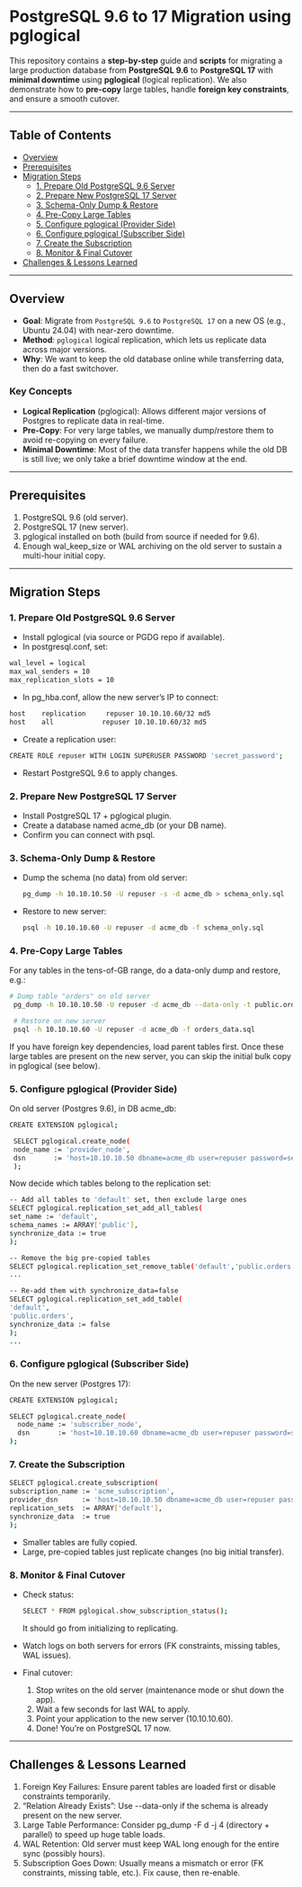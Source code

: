 # PostgreSQL 9.6 to 17 Migration using pglogical

This repository contains a **step-by-step** guide and **scripts** for migrating a large production database from **PostgreSQL 9.6** to **PostgreSQL 17** with **minimal downtime** using **pglogical** (logical replication). We also demonstrate how to **pre-copy** large tables, handle **foreign key constraints**, and ensure a smooth cutover.

---

## Table of Contents

- [Overview](#overview)
- [Prerequisites](#prerequisites)
- [Migration Steps](#migration-steps)
  - [1. Prepare Old PostgreSQL 9.6 Server](#1-prepare-old-postgresql-96-server)
  - [2. Prepare New PostgreSQL 17 Server](#2-prepare-new-postgresql-17-server)
  - [3. Schema-Only Dump & Restore](#3-schema-only-dump--restore)
  - [4. Pre-Copy Large Tables](#4-pre-copy-large-tables)
  - [5. Configure pglogical (Provider Side)](#5-configure-pglogical-provider-side)
  - [6. Configure pglogical (Subscriber Side)](#6-configure-pglogical-subscriber-side)
  - [7. Create the Subscription](#7-create-the-subscription)
  - [8. Monitor & Final Cutover](#8-monitor--final-cutover)
- [Challenges & Lessons Learned](#challenges--lessons-learned)

---

## Overview

- **Goal**: Migrate from `PostgreSQL 9.6` to `PostgreSQL 17` on a new OS (e.g., Ubuntu 24.04) with near-zero downtime.  
- **Method**: `pglogical` logical replication, which lets us replicate data across major versions.  
- **Why**: We want to keep the old database online while transferring data, then do a fast switchover.

### Key Concepts

- **Logical Replication** (pglogical): Allows different major versions of Postgres to replicate data in real-time.  
- **Pre-Copy**: For very large tables, we manually dump/restore them to avoid re-copying on every failure.  
- **Minimal Downtime**: Most of the data transfer happens while the old DB is still live; we only take a brief downtime window at the end.

---

## Prerequisites

  1. PostgreSQL 9.6 (old server).
  2. PostgreSQL 17 (new server).
  3. pglogical installed on both (build from source if needed for 9.6).
  4. Enough wal_keep_size or WAL archiving on the old server to sustain a multi-hour initial copy.

---

## Migration Steps

### 1. Prepare Old PostgreSQL 9.6 Server
  - Install pglogical (via source or PGDG repo if available).
  - In postgresql.conf, set:
  ```bash
wal_level = logical
max_wal_senders = 10
max_replication_slots = 10
```

  - In pg_hba.conf, allow the new server’s IP to connect:
  ```bash
host    replication     repuser 10.10.10.60/32 md5
host    all            repuser 10.10.10.60/32 md5
```

  - Create a replication user:
  ```bash
CREATE ROLE repuser WITH LOGIN SUPERUSER PASSWORD 'secret_password';
```

  - Restart PostgreSQL 9.6 to apply changes.

### 2. Prepare New PostgreSQL 17 Server
  - Install PostgreSQL 17 + pglogical plugin.
  - Create a database named acme_db (or your DB name).
  - Confirm you can connect with psql.

### 3. Schema-Only Dump & Restore
  - Dump the schema (no data) from old server:
    ```bash
    pg_dump -h 10.10.10.50 -U repuser -s -d acme_db > schema_only.sql
    ```
  - Restore to new server:
    ```bash
    psql -h 10.10.10.60 -U repuser -d acme_db -f schema_only.sql
    ```

### 4. Pre-Copy Large Tables
   For any tables in the tens-of-GB range, do a data-only dump and restore, e.g.:
   ```bash
   # Dump table "orders" on old server
    pg_dump -h 10.10.10.50 -U repuser -d acme_db --data-only -t public.orders > orders_data.sql

    # Restore on new server
    psql -h 10.10.10.60 -U repuser -d acme_db -f orders_data.sql
   ```
  If you have foreign key dependencies, load parent tables first. Once these large tables are present on the new server, you can skip the initial bulk copy in pglogical (see below).

### 5. Configure pglogical (Provider Side)
   On old server (Postgres 9.6), in DB acme_db:

   ```bash
   CREATE EXTENSION pglogical;

    SELECT pglogical.create_node(
    node_name := 'provider_node',
    dsn       := 'host=10.10.10.50 dbname=acme_db user=repuser password=secret_password'
    );
   ```
  Now decide which tables belong to the replication set:
  ```bash
  -- Add all tables to 'default' set, then exclude large ones
SELECT pglogical.replication_set_add_all_tables(
  set_name := 'default',
  schema_names := ARRAY['public'],
  synchronize_data := true
);

-- Remove the big pre-copied tables
SELECT pglogical.replication_set_remove_table('default','public.orders');
...

-- Re-add them with synchronize_data=false
SELECT pglogical.replication_set_add_table(
  'default',
  'public.orders',
  synchronize_data := false
);
...
```
### 6. Configure pglogical (Subscriber Side)
  On the new server (Postgres 17):
  ```bash
  CREATE EXTENSION pglogical;

SELECT pglogical.create_node(
    node_name := 'subscriber_node',
    dsn       := 'host=10.10.10.60 dbname=acme_db user=repuser password=secret_password'
);
```

### 7. Create the Subscription
  ```bash
  SELECT pglogical.create_subscription(
  subscription_name := 'acme_subscription',
  provider_dsn      := 'host=10.10.10.50 dbname=acme_db user=repuser password=secret_password',
  replication_sets  := ARRAY['default'],
  synchronize_data  := true
);
```
  - Smaller tables are fully copied.
  - Large, pre-copied tables just replicate changes (no big initial transfer).

### 8. Monitor & Final Cutover
  - Check status:
    ```bash
    SELECT * FROM pglogical.show_subscription_status();
    ```
    It should go from initializing to replicating.

  - Watch logs on both servers for errors (FK constraints, missing tables, WAL issues).
  - Final cutover:
      1. Stop writes on the old server (maintenance mode or shut down the app).
      2. Wait a few seconds for last WAL to apply.
      3. Point your application to the new server (10.10.10.60).
      4. Done! You’re on PostgreSQL 17 now.

---

## Challenges & Lessons Learned

1. Foreign Key Failures: Ensure parent tables are loaded first or disable constraints temporarily.
2. “Relation Already Exists”: Use --data-only if the schema is already present on the new server.
3. Large Table Performance: Consider pg_dump -F d -j 4 (directory + parallel) to speed up huge table loads.
4. WAL Retention: Old server must keep WAL long enough for the entire sync (possibly hours).
5. Subscription Goes Down: Usually means a mismatch or error (FK constraints, missing table, etc.). Fix cause, then re-enable.
